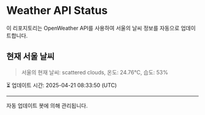 
# Weather API Status

이 리포지토리는 OpenWeather API를 사용하여 서울의 날씨 정보를 자동으로 업데이트합니다.

## 현재 서울 날씨
> 서울의 현재 날씨: scattered clouds, 온도: 24.76°C, 습도: 53%

⏳ 업데이트 시간: 2025-04-21 08:33:50 (UTC)

---
자동 업데이트 봇에 의해 관리됩니다.
